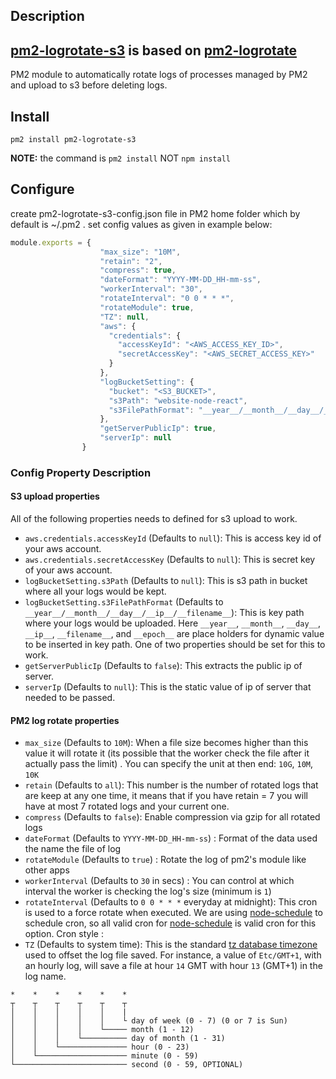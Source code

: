 
## Description
## [pm2-logrotate-s3](https://github.com/sthnaqvi/pm2-logrotate-s3) is based on [pm2-logrotate](https://github.com/keymetrics/pm2-logrotate)

PM2 module to automatically rotate logs of processes managed by PM2 and upload to s3 before deleting logs.

## Install

`pm2 install pm2-logrotate-s3`

**NOTE:** the command is `pm2 install` NOT `npm install`

## Configure
create pm2-logrotate-s3-config.json file in PM2 home folder which by default is ~/.pm2 .
set config values as given in example below:

```javascript
module.exports = {
                    "max_size": "10M",
                    "retain": "2",
                    "compress": true,
                    "dateFormat": "YYYY-MM-DD_HH-mm-ss",
                    "workerInterval": "30",
                    "rotateInterval": "0 0 * * *",
                    "rotateModule": true,
                    "TZ": null,
                    "aws": {
                      "credentials": {
                        "accessKeyId": "<AWS_ACCESS_KEY_ID>",
                        "secretAccessKey": "<AWS_SECRET_ACCESS_KEY>"
                      }
                    },
                    "logBucketSetting": {
                      "bucket": "<S3_BUCKET>",
                      "s3Path": "website-node-react",
                      "s3FilePathFormat": "__year__/__month__/__day__/__ip__/__filename__"
                    },
                    "getServerPublicIp": true,
                    "serverIp": null
                }

```

### Config Property Description
#### S3 upload properties
All of the following properties needs to defined for s3 upload to work.
- `aws.credentials.accessKeyId` (Defaults to `null`): This is access key id of your aws account.
- `aws.credentials.secretAccessKey` (Defaults to `null`): This is secret key of your aws account.
- `logBucketSetting.s3Path` (Defaults to `null`): This is s3 path in bucket where all your logs would be kept.
- `logBucketSetting.s3FilePathFormat` (Defaults to `__year__/__month__/__day__/__ip__/__filename__`): This is key path where your logs would be uploaded. Here `__year__`, `__month__`, `__day__`, `__ip__`, `__filename__`, and `__epoch__` are place holders for dynamic value to be inserted in key path.
One of two properties should be set for this to work.
- `getServerPublicIp` (Defaults to `false`): This extracts the public ip of server.
- `serverIp` (Defaults to `null`): This is the static value of ip of server that needed to be passed.

#### PM2 log rotate properties
- `max_size` (Defaults to `10M`): When a file size becomes higher than this value it will rotate it (its possible that the worker check the file after it actually pass the limit) . You can specify the unit at then end: `10G`, `10M`, `10K`
- `retain` (Defaults to `all`): This number is the number of rotated logs that are keep at any one time, it means that if you have retain = 7 you will have at most 7 rotated logs and your current one.
- `compress` (Defaults to `false`): Enable compression via gzip for all rotated logs
- `dateFormat` (Defaults to `YYYY-MM-DD_HH-mm-ss`) : Format of the data used the name the file of log
- `rotateModule` (Defaults to `true`) : Rotate the log of pm2's module like other apps
- `workerInterval` (Defaults to `30` in secs) : You can control at which interval the worker is checking the log's size (minimum is `1`)
- `rotateInterval` (Defaults to `0 0 * * *` everyday at midnight): This cron is used to a force rotate when executed.
We are using [node-schedule](https://github.com/node-schedule/node-schedule) to schedule cron, so all valid cron for [node-schedule](https://github.com/node-schedule/node-schedule) is valid cron for this option. Cron style :
- `TZ` (Defaults to system time): This is the standard [tz database timezone](https://en.wikipedia.org/wiki/List_of_tz_database_time_zones) used to offset the log file saved. For instance, a value of `Etc/GMT+1`, with an hourly log, will save a file at hour `14` GMT with hour `13` (GMT+1) in the log name.
 
```
*    *    *    *    *    *
┬    ┬    ┬    ┬    ┬    ┬
│    │    │    │    │    |
│    │    │    │    │    └ day of week (0 - 7) (0 or 7 is Sun)
│    │    │    │    └───── month (1 - 12)
│    │    │    └────────── day of month (1 - 31)
│    │    └─────────────── hour (0 - 23)
│    └──────────────────── minute (0 - 59)
└───────────────────────── second (0 - 59, OPTIONAL)
```